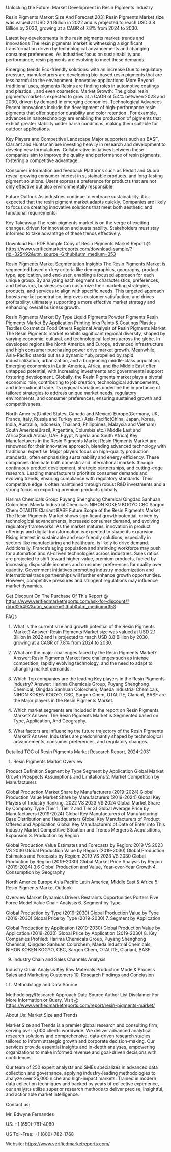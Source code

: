 Unlocking the Future: Market Development in Resin Pigments Industry


Resin Pigments Market Size And Forecast 2031
Resin Pigments Market size was valued at USD 2.1 Billion in 2022 and is projected to reach USD 3.8 Billion by 2030, growing at a CAGR of 7.8% from 2024 to 2030.

Latest key developments in the resin pigments market: trends and innovations
The resin pigments market is witnessing a significant transformation driven by technological advancements and changing consumer preferences. As industries focus on sustainability and performance, resin pigments are evolving to meet these demands.

Emerging trends
Eco-friendly solutions: with an increase Due to regulatory pressure, manufacturers are developing bio-based resin pigments that are less harmful to the environment.
Innovative applications: More Beyond traditional uses, pigments Resins are finding roles in automotive coatings and plastics. , and even cosmetics.
Market Growth: The global resin pigments market is expected to grow at a CAGR of 5.4% between 2023 and 2030, driven by demand in emerging economies.
Technological Advances
Recent innovations include the development of high-performance resin pigments that offer superior durability and color retention . For example, advances in nanotechnology are enabling the production of pigments that exhibit greater stability under harsh conditions, making them suitable for outdoor applications.

Key Players and Competitive Landscape
Major supporters such as BASF, Clariant and Huntsman are investing heavily in research and development to develop new formulations. Collaborative initiatives between these companies aim to improve the quality and performance of resin pigments, fostering a competitive advantage.

Consumer information and feedback
Platforms such as Reddit and Quora reveal growing consumer interest in sustainable products. and long-lasting pigment solutions. Users express a preference for products that are not only effective but also environmentally responsible.

Future Outlook
As industries continue to embrace sustainability, it is expected that the resin pigment market adapts quickly. Companies are likely to focus on creating innovative solutions that meet both aesthetic and functional requirements.

Key Takeaway
The resin pigments market is on the verge of exciting changes, driven for innovation and sustainability. Stakeholders must stay informed to take advantage of these trends effectively.

Download Full PDF Sample Copy of Resin Pigments Market Report @ https://www.verifiedmarketreports.com/download-sample/?rid=325492&utm_source=Github&utm_medium=353

Resin Pigments Market Segmentation Insights
The Resin Pigments Market is segmented based on key criteria like demographics, geography, product type, application, and end-user, enabling a focused approach for each unique group. By analyzing each segment's characteristics, preferences, and behaviors, businesses can customize their marketing strategies, products, and services to align with specific needs. This targeted approach boosts market penetration, improves customer satisfaction, and drives profitability, ultimately supporting a more effective market strategy and enhancing overall business growth.

Resin Pigments Market By Type
Liquid Pigments
Powder Pigments
Resin Pigments Market By Application
Printing Inks
Paints & Coatings
Plastics
Textiles
Cosmetics
Food
Others
Regional Analysis of Resin Pigments Market
The Resin Pigments market exhibits significant regional diversity, shaped by varying economic, cultural, and technological factors across the globe. In developed regions like North America and Europe, advanced infrastructure and high consumer purchasing power drive market growth. Meanwhile, Asia-Pacific stands out as a dynamic hub, propelled by rapid industrialization, urbanization, and a burgeoning middle-class population. Emerging economies in Latin America, Africa, and the Middle East offer untapped potential, with increasing investments and governmental support fostering development. Globally, the Resin Pigments market plays a pivotal economic role, contributing to job creation, technological advancements, and international trade. Its regional variations underline the importance of tailored strategies to address unique market needs, regulatory environments, and consumer preferences, ensuring sustained growth and competitiveness.

North America(United States, Canada and Mexico)
Europe(Germany, UK, France, Italy, Russia and Turkey etc.)
Asia-Pacific(China, Japan, Korea, India, Australia, Indonesia, Thailand, Philippines, Malaysia and Vietnam)
South America(Brazil, Argentina, Columbia etc.)
Middle East and Africa(Saudi Arabia, UAE, Egypt, Nigeria and South Africa)
Key Manufacturers in the Resin Pigments Market
Resin Pigments Market are renowned for their innovative approach, blending advanced technology with traditional expertise. Major players focus on high-quality production standards, often emphasizing sustainability and energy efficiency. These companies dominate both domestic and international markets through continuous product development, strategic partnerships, and cutting-edge research. Leading manufacturers prioritize consumer demands and evolving trends, ensuring compliance with regulatory standards. Their competitive edge is often maintained through robust R&D investments and a strong focus on exporting premium products globally.

Harima Chemicals Group
Puyang Shenghong Chemical
Qingdao Sanhuan Colorchem
Maeda Industrial Chemicals
NIHON KOKEN KOGYO
CBC
Sargon Chem
OTALITE
Clariant
BASF
Future Scope of the Resin Pigments Market
The Resin Pigments Market shows significant growth potential, driven by technological advancements, increased consumer demand, and evolving regulatory frameworks. As the market matures, innovation in product offerings and digital transformation is expected to shape its expansion. Rising interest in sustainable and eco-friendly solutions, especially in sectors like manufacturing and healthcare, is likely to drive demand. Additionally, France’s aging population and shrinking workforce may push for automation and AI-driven technologies across industries. Sales ratios are projected to shift toward higher-value, premium products, fueled by increasing disposable incomes and consumer preferences for quality over quantity. Government initiatives promoting industry modernization and international trade partnerships will further enhance growth opportunities. However, competitive pressures and stringent regulations may influence market dynamics.

Get Discount On The Purchase Of This Report @ https://www.verifiedmarketreports.com/ask-for-discount/?rid=325492&utm_source=Github&utm_medium=353

FAQs
1. What is the current size and growth potential of the Resin Pigments Market?
Answer: Resin Pigments Market size was valued at USD 2.1 Billion in 2022 and is projected to reach USD 3.8 Billion by 2030, growing at a CAGR of 7.8% from 2024 to 2030.

2. What are the major challenges faced by the Resin Pigments Market?
Answer: Resin Pigments Market face challenges such as intense competition, rapidly evolving technology, and the need to adapt to changing market demands.

3. Which Top companies are the leading Key players in the Resin Pigments Industry?
Answer: Harima Chemicals Group, Puyang Shenghong Chemical, Qingdao Sanhuan Colorchem, Maeda Industrial Chemicals, NIHON KOKEN KOGYO, CBC, Sargon Chem, OTALITE, Clariant, BASF are the Major players in the Resin Pigments Market.

4. Which market segments are included in the report on Resin Pigments Market?
Answer: The Resin Pigments Market is Segmented based on Type, Application, And Geography.

5. What factors are influencing the future trajectory of the Resin Pigments Market?
Answer: Industries are predominantly shaped by technological advancements, consumer preferences, and regulatory changes.

Detailed TOC of Resin Pigments Market Research Report, 2024-2031
1. Resin Pigments Market Overview

Product Definition
Segment by Type
Segment by Application
Global Market Growth Prospects
Assumptions and Limitations
2. Market Competition by Manufacturers

Global Production Market Share by Manufacturers (2019-2024)
Global Production Value Market Share by Manufacturers (2019-2024)
Global Key Players of Industry Ranking, 2022 VS 2023 VS 2024
Global Market Share by Company Type (Tier 1, Tier 2 and Tier 3)
Global Average Price by Manufacturers (2019-2024)
Global Key Manufacturers of Manufacturing Base Distribution and Headquarters
Global Key Manufacturers of Product Offered and Application
Global Key Manufacturers of Date of Enter into This Industry
Market Competitive Situation and Trends
Mergers & Acquisitions, Expansion
3. Production by Region

Global Production Value Estimates and Forecasts by Region: 2019 VS 2023 VS 2030
Global Production Value by Region (2019-2030)
Global Production Estimates and Forecasts by Region: 2019 VS 2023 VS 2030
Global Production by Region (2019-2030)
Global Market Price Analysis by Region (2019-2024) 3.6 Global Production and Value, Year-over-Year Growth
4. Consumption by Geography

North America
Europe
Asia Pacific
Latin America, Middle East & Africa
5. Resin Pigments Market Outlook

Overview
Market Dynamics
Drivers
Restraints
Opportunities
Porters Five Force Model
Value Chain Analysis 
6. Segment by Type

Global Production by Type (2019-2030)
Global Production Value by Type (2019-2030)
Global Price by Type (2019-2030)
7. Segment by Application

Global Production by Application (2019-2030)
Global Production Value by Application (2019-2030)
Global Price by Application (2019-2030)
8. Key Companies Profiled: Harima Chemicals Group, Puyang Shenghong Chemical, Qingdao Sanhuan Colorchem, Maeda Industrial Chemicals, NIHON KOKEN KOGYO, CBC, Sargon Chem, OTALITE, Clariant, BASF

9. Industry Chain and Sales Channels Analysis

Industry Chain Analysis
Key Raw Materials
Production Mode & Process
Sales and Marketing
Customers
10. Research Findings and Conclusion

11. Methodology and Data Source

Methodology/Research Approach
Data Source
Author List
Disclaimer
For More Information or Query, Visit @ https://www.verifiedmarketreports.com/report/resin-pigments-market/

About Us: Market Size and Trends

Market Size and Trends is a premier global research and consulting firm, serving over 5,000 clients worldwide. We deliver advanced analytical research solutions and comprehensive, data-driven research studies tailored to inform strategic growth and corporate decision-making. Our services provide essential insights and in-depth analyses, empowering organizations to make informed revenue and goal-driven decisions with confidence.

Our team of 250 expert analysts and SMEs specializes in advanced data collection and governance, applying industry-leading methodologies to analyze over 25,000 niche and high-impact markets. Trained in modern data collection techniques and backed by years of collective experience, our analysts utilize superior research methods to deliver precise, insightful, and actionable market intelligence.

Contact us:

Mr. Edwyne Fernandes

US: +1 (650)-781-4080

US Toll-Free: +1 (800)-782-1768

Website: https://www.verifiedmarketreports.com/
